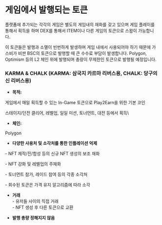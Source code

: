 # 게임에서 발행되는 토큰

&#x20;플랫폼에 추가되는 각각의 게임은 별도의 게임내의 재화를 갖고 있으며 게임 플레이를 통해서 획득을 하며 DEX를 통해서 ITEM이나 다른 게임의 토큰으로 스왑이 가능합니다.

이 토큰들은 발행과 소멸이 빈번하게 발생하며 게임 내에서 사용되어야 하기 때문에 가스비가 비싼 BSC의 토큰으로 발행할 때 큰 수수료 부담이 발생합니다. Polygon, Optimism 등의 L2 체인 위에 발행되며 총량이 무제한인 토큰으로 발행될 예정입니다.



### KARMA & CHALK (KARMA: 삼국지 카르마 리버스용, CHALK: 당구의 신 리버스용)

* **목적:**&#x20;

&#x20;       게임에서 매일 획득할 수 있는 In-Game 토큰으로 Play2Earn을 위한 기본 코인

&#x20;       스테이지/던전 클리어, 레벨업, 일일 미션, 토너먼트, 대전 등에서 획득\


* **체인:**&#x20;

&#x20;      Polygon



* **다양한 사용처 및 소각처를 통한 인플레이션 억제**

&#x20;   \- NFT 제작/진/합성 등의 신규 NFT 생성의 보조 재화

&#x20;   \- NFT 강화 및 레벨업의 주재화

&#x20;   \- 토너먼트 참가, 레이드 참여 등의 각종 소각처

&#x20;   \- 회수된 토큰은 가격 유지 알고리즘에 따라 소각



* **거래** \
  \- 유저들 사이의 직접 거래\
  \- NFT 생성 후 다른 토큰으로 교환



* **발행 총량 정해지지 않음**
